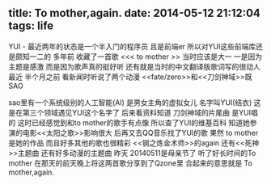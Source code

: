 title: To mother,again.
date: 2014-05-12 21:12:04
tags: life
---

YUI - 最近两年的状态是一个半入门的程序员 且是前端er 所以对YUI这些前端库还是颇知一二的
多年前 收藏了一首歌 <<< to mother >> 当时应该是大一 一是因为主题是感激 而是因为歌声真的挺好听 还有就是当时的中文翻译版歌词写的很动人
最近 半个月之前 看新闻时听说了两个动漫 <<fate/zero>>和<<刀剑神域>>既SAO
 <!--more-->
sao里有一个系统级别的人工智能(AI) 是男女主角的虚拟女儿 名字叫YUI(结衣) 这是在第三个领域遇见YUI这个名字了
后来看资料知道 刀剑神域的片尾曲 是YUI唱的 这时已经感觉到和to mother的歌手有点像 所以查了YUI的维基百科 知道她参演的电影<<太阳之歌>>影响很大
后再又去QQ音乐找了YUI的歌 果然 to mother是她的作品 而且好多其他的歌也很精彩 <<钢之炼金术师>>的again 还有<<死神>>主题曲 还有好多动漫的主题曲
昨天 20140511是母亲节了 听了好长时间的To mother  在那天的前天晚上将这两首歌分享到了Qzone里 合起来的意思就是 To mother,again.
